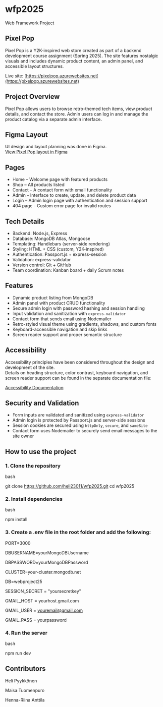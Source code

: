 # wfp2025
Web Framework Project

## Pixel Pop

Pixel Pop is a Y2K-inspired web store created as part of a backend development course assignment (Spring 2025). The site features nostalgic visuals and includes dynamic product content, an admin panel, and accessible layout structures.

Live site: [https://pixelpop.azurewebsites.net](https://pixelpop.azurewebsites.net)

## Project Overview

Pixel Pop allows users to browse retro-themed tech items, view product details, and contact the store. Admin users can log in and manage the product catalog via a separate admin interface.

## Figma Layout

UI design and layout planning was done in Figma.  
[View Pixel Pop layout in Figma](https://www.figma.com/design/69GRyqOIXY44lL3cc8al9n/B%C3%A4ckenderit?node-id=0-1)

## Pages

- Home – Welcome page with featured products
- Shop – All products listed
- Contact – A contact form with email functionality
- Admin – Interface to create, update, and delete product data
- Login – Admin login page with authentication and session support
- 404 page - Custom error page for invalid routes

## Tech Details

- Backend: Node.js, Express
- Database: MongoDB Atlas, Mongoose
- Templating: Handlebars (server-side rendering)
- Styling: HTML + CSS (custom, Y2K-inspired)
- Authentication: Passport.js + express-session
- Validation: express-validator
- Version control: Git + GitHub
- Team coordination: Kanban board + daily Scrum notes

## Features

- Dynamic product listing from MongoDB
- Admin panel with product CRUD functionality
- Secure admin login with password hashing and session handling
- Input validation and sanitization with `express-validator`
- Contact form that sends email using Nodemailer
- Retro-styled visual theme using gradients, shadows, and custom fonts
- Keyboard-accessible navigation and skip links
- Screen reader support and proper semantic structure

## Accessibility

Accessibility principles have been considered throughout the design and development of the site.  
Details on heading structure, color contrast, keyboard navigation, and screen reader support can be found in the separate documentation file:

[Accessibility Documentation](./accessibility.md)


## Security and Validation

- Form inputs are validated and sanitized using `express-validator`
- Admin login is protected by Passport.js and server-side sessions
- Session cookies are secured using `httpOnly`, `secure`, and `sameSite`
- Contact form uses Nodemailer to securely send email messages to the site owner

## How to use the project


### 1. Clone the repository

bash

git clone https://github.com/heli23011/wfp2025.git
cd wfp2025

### 2. Install dependencies

bash

npm install

### 3. Create a .env file in the root folder and add the following:

PORT=3000

DBUSERNAME=yourMongoDBUsername

DBPASSWORD=yourMongoDBPassword

CLUSTER=your-cluster.mongodb.net

DB=webproject25

SESSION_SECRET = "yoursecretkey"

GMAIL_HOST = yourhost.gmail.com

GMAIL_USER = youremail@gmail.com

GMAIL_PASS = yourpassword

### 4. Run the server

bash

npm run dev

## Contributors

Heli Pyykkönen

Maisa Tuomenpuro 

Henna-Riina Anttila 
